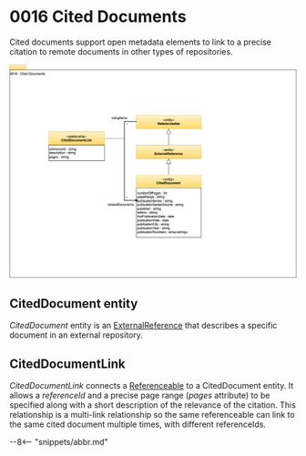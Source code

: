 <!-- SPDX-License-Identifier: CC-BY-4.0 -->
<!-- Copyright Contributors to the Egeria project. -->

# 0016 Cited Documents

Cited documents support open metadata elements to link to a precise citation to remote documents in other types of repositories.

![UML](0016-Cited-Documents.svg)

## CitedDocument entity

*CitedDocument* entity is an [ExternalReference](/types/0/0014-External-References) that describes a specific document in an external repository.

## CitedDocumentLink

*CitedDocumentLink* connects a [Referenceable](/types/0/0010-Basic-Model) to a CitedDocument entity.  It allows a *referenceId* and a precise page range (*pages* attribute) to be specified along with a short description of the relevance of the citation.  This relationship is a multi-link relationship so the same referenceable can link to the same cited document multiple times, with different referenceIds.

--8<-- "snippets/abbr.md"
